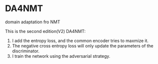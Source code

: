 # DA4NMT
domain adaptation fro NMT


This is the second edition(V2) DA4NMT:
1. I add the entropy loss, and the common encoder tries to maxmize it.
2. The negative cross entropy loss will only update the parameters of the discriminator.
3. I train the network using the adversarial strategy.
